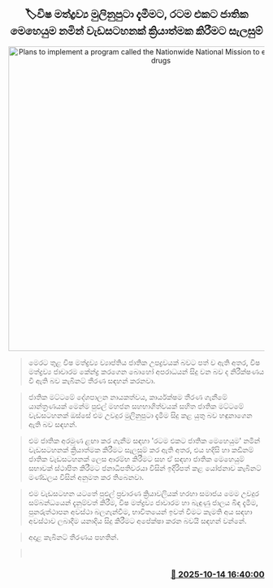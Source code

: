 <p align='center'><b><h2 align='center' title='Plans to implement a program called the Nationwide National Mission to eradicate toxic drugs'>🏷විෂ මත්ද්‍රව්‍ය මුලිනුපුටා දැමීමට, රටම එකට ජාතික මෙහෙයුම නමින් වැඩසටහනක් ක්‍රියාත්මක කිරීමට සැලසුම්</h2></b></p>
<p align='center'><img src='https://helakuru.sgp1.cdn.digitaloceanspaces.com/esana/images/lib/cabinet-updates[1].jpg' width='600' alt='Plans to implement a program called the Nationwide National Mission to eradicate toxic drugs'></p>

> මෙරට තුළ විෂ මත්ද්‍රව්‍ය ව්‍යාප්තිය ජාතික උපද්‍රවයක් බවට පත් ව ඇති අතර, විෂ මත්ද්‍රව්‍ය ජාවාරම කේන්ද්‍ර කරගෙන බොහෝ අපරාධයන් සිදු වන බව ද නිරීක්ෂණය වී ඇති බව කැබිනට් තීරණ සඳහන් කරනවා. 

> ජාතික මට්ටමේ දේශපාලන නායකත්වය, කාර්යක්ෂම තීරණ ගැනීමේ යාන්ත්‍රණයක් මෙන්ම පුළුල් මහජන සහභාගිත්වයක් සහිත ජාතික මට්ටමේ වැඩසටහනක් ඔස්සේ එම උවදුර මුලිනුපුටා දැමීම සිදු කළ යුතු බව හඳුනාගෙන ඇති බව සඳහන්.

> එම ජාතික අරමුණ ළඟා කර ගැනීම සඳහා 'රටම එකට ජාතික මෙහෙයුම' නමින් වැඩසටහනක් ක්‍රියාත්මක කිරීමට සැලසුම් කර ඇති අතර, එය හදිසි හා කඩිනම් ජාතික වැඩසටහනක් ලෙස ආරම්භ කිරීමට සහ ඒ සඳහා ජාතික මෙහෙයුම් සභාවක් ස්ථාපිත කිරීමට ජනාධිපතිවරයා විසින් ඉදිරිපත් කළ යෝජනාව කැබිනට් මණ්ඩලය විසින් අනුමත කර තිබෙනවා.

> එම වැඩසටහන යටතේ පුළුල් ප්‍රචාරණ ක්‍රියාවලියක් හරහා සමාජය මෙම උවදුර සම්බන්ධයෙන් දැනුම්වත් කිරීම, විෂ මත්ද්‍රව්‍ය ජාවාරම හා බැඳුණු ජාලය බිඳ දැමීම, පුනරුත්ථාපන අවස්ථා බලගැන්වීම, භාවිතයෙන් ඉවත් වීමට කැමති අය සඳහා අවස්ථාව ලබාදීම යනාදිය සිදු කිරීමට අපේක්ෂා කරන බවයි සඳහන් වන්නේ.

> අදාළ කැබිනට් තීරණය පහතින්.

>  



<h3 align='right'><a href='https://www.helakuru.lk/esana/p/114496/'>📅 2025-10-14 16:40:00</a></h3>
